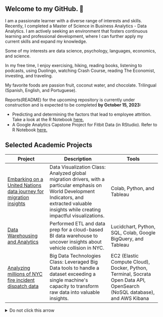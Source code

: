 ## Welcome to my GitHub. 👋


I am a passionate learner with a diverse range of interests and skills. Recently, I completed a Master of Science in Business Analytics - Data Analytics. I am actively seeking an environment that fosters continuous learning and professional development, where I can further apply my current skills and expand my knowledge.

Some of my interests are data science, psychology, languages, economics, and science. 

In my free time, I enjoy exercising, hiking, reading books, listening to podcasts, using Duolingo, watching Crash Course, reading The Economist, investing, and traveling. 

My favorite foods are passion fruit, coconut water, and chocolate. Trilingual (Spanish, English, and Portuguese).


Reports(README) for the upcoming repository is currently under construction and is expected to be completed **by October 15, 2023:**

- Predicting and determining the factors that lead to employee attrition. Take a look at the R Notebook [here.](https://github.com/angelhumano/data_mining_project/blob/main/PurrAnalytics_project_final_code_revised_Fall_2023.md)
- A Google Analytics Capstone Project for Fitbit Data (in RStudio). Refer to R Notebook [here.](https://github.com/angelhumano/Incubator/blob/main/Bellabeat_case_study_draft1.md)


## Selected Academic Projects


| Project                                                  | Description                                                                                                                      | Tools                                                                                                   |
|----------------------------------------------------------|----------------------------------------------------------------------------------------------------------------------------------|---------------------------------------------------------------------------------------------------------|
| [Embarking on a United Nations data journey for migration insights](https://github.com/angelhumano/data_visualization_class_project) | Data Visualization Class: Analyzed global migration drivers, with a particular emphasis on World Development Indicators, and extracted valuable insights while creating impactful visualizations. | Colab, Python, and Tableau              |
| [Data Warehousing and Analytics](https://github.com/angelhumano/data_warehousing_analytics) | Performed ETL and data prep for a cloud-based BI data warehouse to uncover insights about vehicle collision in NYC. |Lucidchart, Python, SQL, Colab, Google BigQuery, and Tableau|                                   |
| [Analyzing millions of NYC fire incident dispatch data](https://github.com/angelhumano/big_data_technologies_class_project1/tree/main) | Big Data Technologies Class: Leveraged Big Data tools to handle a dataset exceeding a single machine's capacity to transform raw data into valuable insights.                     | EC2 (Elastic Compute Cloud), Docker, Python, Terminal, Socrata Open Data API, OpenSearch (NoSQL database), and AWS Kibana |




<details>
  <summary>Do not click this arrow</summary>
  Have a wonderful day :grin:
</details>



